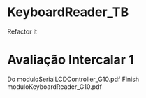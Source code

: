 # KeyboardReader_TB
Refactor it

# Avaliação Intercalar 1
Do moduloSerialLCDController_G10.pdf
Finish moduloKeyboardReader_G10.pdf